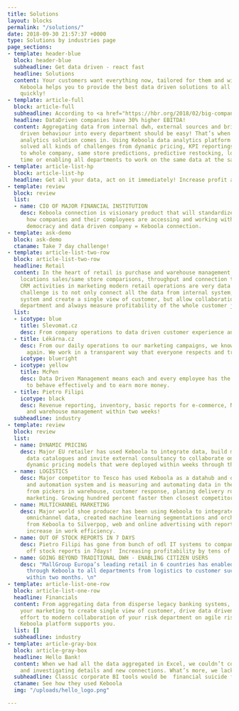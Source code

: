 ```yaml
---
title: Solutions
layout: blocks
permalink: "/solutions/"
date: 2018-09-30 21:57:37 +0000
type: Solutions by industries page
page_sections:
- template: header-blue
  block: header-blue
  subheadline: Get data driven - react fast
  headline: Solutions
  content: Your customers want everything now, tailored for them and with wow experience.
    Keboola helps you to provide the best data driven solutions to all of your departments
    quickly!
- template: article-full
  block: article-full
  subheadline: According to <a href="https://hbr.org/2018/02/big-companies-are-embracing-analytics-but-most-still-dont-have-a-data-driven-culture">Hbr.org</a>
  headline: DataDriven companies have 30% higher EBITDA!
  content: Aggregating data from internal dwh, external sources and bringing analytics
    driven behaviour into every department should be easy! That’s when our complex
    analytics solution comes in. Using Keboola data analytics platform companies have
    solved all kinds of challenges from dynamic pricing, KPI reportings available
    to whole company, same store predictions, predictive restocking, logistic in real
    time or enabling all departments to work on the same data at the same time.
- template: article-list-hp
  block: article-list-hp
  headline: Get all your data, act on it immediately! Increase profit and market share.
- template: review
  block: review
  list:
  - name: CIO OF MAJOR FINANCIAL INSTITUTION
    desc: Keboola connection is visionary product that will standardize in the future
      how companies and their comployees are accessing and working with data. Data
      democracy and data driven company = Keboola connection.
- template: ask-demo
  block: ask-demo
  ctaname: Take 7 day challenge!
- template: article-list-two-row
  block: article-list-two-row
  headline: Retail
  content: In the heart of retail is purchase and warehouse management, through store
    locations sales/same store comparisons, throughput and connection to customized
    CRM activities in marketing modern retail operations are very data heavy. The
    challenge is to not only connect all the data from internal system, 3rd party
    system and create a single view of customer, but allow collaboration through every
    department and always measure profitability of the whole customer journey.
  list:
  - icotype: blue
    title: Slevomat.cz
    desc: From company operations to data driven customer experience and marketing.
  - title: Lékárna.cz
    desc: From our daily operations to our marketing campaigns, we know how to grow
      again. We work in a transparent way that everyone respects and trusts.
    icotype: blueright
  - icotype: yellow
    title: McPen
    desc: Data Driven Management means each and every employee has the right information
      to behave effectively and to earn more money.
  - title: Pietro Filipi
    icotype: black
    desc: Revenue reporting, inventory, basic reports for e-commerce, NPS, logistics,
      and warehouse management within two weeks!
  subheadline: industry
- template: review
  block: review
  list:
  - name: DYNAMIC PRICING
    desc: Major EU retailer has used Keboola to integrate data, build metrics and
      data catalogues and invite external consultancy to collaborate on creation of
      dynamic pricing models that were deployed within weeks through the same infrastructure.
  - name: LOGISTICS
    desc: Major competitor to Tesco has used Keboola as a datahub and data analytics
      and automation system and is measuring and automating data in the whole chain
      from pickers in warehouse, customer response, planing delivery routes to multichannel
      marketing. Growing hundred percent faster then closest competitors.
  - name: MULTICHANNEL MARKETING
    desc: Major world shoe producer has been using Keboola to integrate all of the
      omnichannel data, created machine learning segmentations and orchestrates campaigns
      from Keboola to Silverpop, web and online advertising with reported over 20%
      increase in work efficiency.
  - name: OUT OF STOCK REPORTS IN 7 DAYS
    desc: Pietro Filipi has gone from bunch of odl IT systems to company wide out
      off stock reports in 7days!  Increasing profitability by tens of percent!
  - name: GOING BEYOND TRADITIONAL DWH - ENABLING CITIZEN USERS
    desc: "MallGroup Europa’s leading retail in 6 countries has enabled analytics
      through Keboola to all departments from logistics to customer success and marketing
      within two months. \n"
- template: article-list-one-row
  block: article-list-one-row
  headline: Financials
  content: From aggregating data from disperse legacy banking systems, to helping
    your marketing to create single view of customer, drive data driven marketing
    effort to modern collaboration of your risk department on agile risk assessments,
    Keboola platform supports you.
  list: []
  subheadline: industry
- template: article-gray-box
  block: article-gray-box
  headline: Hello Bank!
  content: When we had all the data aggregated in Excel, we couldn’t continue verifying
    and investigating details and new connections. What’s more, we lacked proper visualization...
  subheadline: Classic corporate BI tools would be  financial suicide for us
  ctaname: See how they used Keboola
  img: "/uploads/hello_logo.png"

---
```

